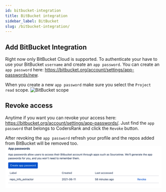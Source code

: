 ```yaml
---
id: bitbucket-integration
title: BitBucket integration
sidebar_label: BitBucket
slug: /bitbucket-integration/
---
```

## Add BitBucket Integration
Right now only BitBucket Cloud is supported. To authenticate
your have to use your BitBucket `username` and create an `app password`.
You can create an `app password` here:
https://bitbucket.org/account/settings/app-passwords/new.

When you create a new `app password` make sure you select the `Project read` scope.
![BitBucket scope](https://raw.githubusercontent.com/peti2001/multi_repo_extractor/master/docs/bitbucket-scope.png)

## Revoke access
Anytime if you want you can revoke your access here: https://bitbucket.org/account/settings/app-passwords/.
Just find the `app password` that belongs to CodersRank and click
the `Revoke` button.

After revoking the `app password` refresh your profile and the
repos added from BitBucket will be removed too.
![Revoke app password](https://github.com/codersrank-org/docs.codersrank.io/blob/master/static/img/bitbucket_revoke.png?raw=true)
